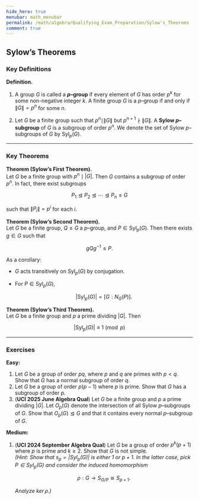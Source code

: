 ```yaml
---
hide_hero: true
menubar: math_menubar
permalink: /math/algebra/Qualifying_Exam_Preparation/Sylow's_Theorems
comment: true
---
```

## Sylow’s Theorems

### Key Definitions

**Definition.**  

1. A group $G$ is called a **$p$–group** if every element of $G$ has order $p^k$ for some non-negative integer $k$. A finite group $G$ is a $p$–group if and only if $\|G\| = p^n$ for some $n$.

2. Let $G$ be a finite group such that $p^n \mid \|G\|$ but $p^{n+1} \nmid \|G\|$. A **Sylow $p$–subgroup** of $G$ is a subgroup of order $p^n$. We denote the set of Sylow $p$–subgroups of $G$ by $\mathrm{Syl}_p(G)$.

---

### Key Theorems

**Theorem (Sylow’s First Theorem).**  
Let $G$ be a finite group with $p^n \mid |G|$. Then $G$ contains a subgroup of order $p^n$.
In fact, there exist subgroups

$$P_1 \trianglelefteq P_2 \trianglelefteq \cdots \trianglelefteq P_n \leq G$$

such that $\|P_i\| = p^i$ for each $i$.


**Theorem (Sylow’s Second Theorem).**  
Let $G$ be a finite group, $Q \leq G$ a $p$–group, and $P \in \mathrm{Syl}_p(G)$.
Then there exists $g\in G$ such that

$$gQg^{-1} \leq P.$$

As a corollary:

- $G$ acts transitively on $\mathrm{Syl}_p(G)$ by conjugation.
- For $P \in \mathrm{Syl}_p(G)$,  

  $$|\mathrm{Syl}_p(G)| = [G : N_G(P)].$$


**Theorem (Sylow’s Third Theorem).**  
Let $G$ be a finite group and $p$ a prime dividing $|G|$. Then

$$|\mathrm{Syl}_p(G)| \equiv 1 \pmod{p}$$

---

### Exercises

**Easy:**

1. Let $G$ be a group of order $pq$, where $p$ and $q$ are primes with $p < q$. Show that $G$ has a normal subgroup of order $q$.
2. Let $G$ be a group of order $p(p-1)$ where $p$ is prime. Show that $G$ has a subgroup of order $p$.
3. (**UCI 2025 June Algebra Qual**) Let $G$ be a finite group and $p$ a prime dividing $|G|$.
   Let $O_p(G)$ denote the intersection of all Sylow $p$–subgroups of $G$.
   Show that $O_p(G) \trianglelefteq G$ and that it contains every normal $p$–subgroup of $G$.


**Medium:**

1. (**UCI 2024 September Algebra Qual**)
   Let $G$ be a group of order $p^k (p+1)$ where $p$ is prime and $k \geq 2$. Show that $G$ is not simple.  
   *(Hint: Show that $s_p = |\mathrm{Syl}_p(G)|$ is either $1$ or $p+1$. In the latter case, pick $P \in \mathrm{Syl}_p(G)$ and consider the induced homomorphism*

   $$\rho: G \to S_{G/P} \cong S_{p+1}.$$ 

   *Analyze $\ker \rho$.)*
